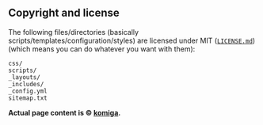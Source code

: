## Copyright and license

The following files/directories (basically scripts/templates/configuration/styles) are licensed under MIT ([`LICENSE.md`](/komiga/komiga.github.com/blob/master/LICENSE.md)) (which means you can do whatever you want with them):

```
css/
scripts/
_layouts/
_includes/
_config.yml
sitemap.txt
```

**Actual page content is © [komiga](http://komiga.com).**
